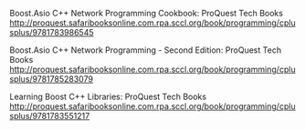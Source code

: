
Boost.Asio C++ Network Programming Cookbook: ProQuest Tech Books
 http://proquest.safaribooksonline.com.rpa.sccl.org/book/programming/cplusplus/9781783986545

Boost.Asio C++ Network Programming - Second Edition: ProQuest Tech Books
 http://proquest.safaribooksonline.com.rpa.sccl.org/book/programming/cplusplus/9781785283079

Learning Boost C++ Libraries: ProQuest Tech Books
 http://proquest.safaribooksonline.com.rpa.sccl.org/book/programming/cplusplus/9781783551217
 
